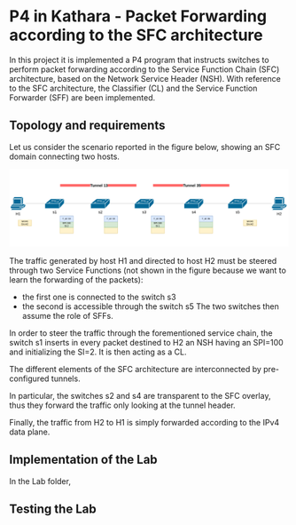 # P4 in Kathara - Packet Forwarding according to the SFC architecture

In this project it is implemented a P4 program that instructs switches to perform packet forwarding according to the Service Function Chain (SFC) architecture, based on the Network Service Header (NSH). With reference to the SFC architecture, the Classifier (CL) and the Service Function Forwarder (SFF) are been implemented.

## Topology and requirements 

Let us consider the scenario reported in the figure below, showing an SFC domain connecting two hosts. 

![Network Topology](images/topology.png)

The traffic generated by host H1 and directed to host H2 must be steered through two Service Functions (not shown in the figure because we want to learn the forwarding of the packets): 
- the first one is connected to the switch s3
- the second is accessible through the switch s5 
The two switches then assume the role of SFFs.

In order to steer the traffic through the forementioned service chain, the switch s1 inserts in every packet destined to H2 an NSH having an SPI=100 and initializing the SI=2. It is then acting as a CL. 

The different elements of the SFC architecture are interconnected by pre-configured tunnels.

In particular, the switches s2 and s4 are transparent to the SFC overlay, thus they forward the traffic only looking at the tunnel header. 

Finally, the traffic from H2 to H1 is simply forwarded according to the IPv4 data plane.

## Implementation of the Lab

In the Lab folder, 


## Testing the Lab

